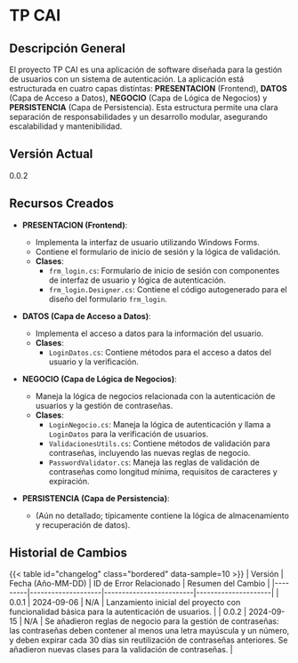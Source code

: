 # TP CAI

## Descripción General

El proyecto TP CAI es una aplicación de software diseñada para la gestión de usuarios con un sistema de autenticación. La aplicación está estructurada en cuatro capas distintas: **PRESENTACION** (Frontend), **DATOS** (Capa de Acceso a Datos), **NEGOCIO** (Capa de Lógica de Negocios) y **PERSISTENCIA** (Capa de Persistencia). Esta estructura permite una clara separación de responsabilidades y un desarrollo modular, asegurando escalabilidad y mantenibilidad.

## Versión Actual

0.0.2

## Recursos Creados

- **PRESENTACION (Frontend)**: 
  - Implementa la interfaz de usuario utilizando Windows Forms.
  - Contiene el formulario de inicio de sesión y la lógica de validación.
  - **Clases**: 
    - `frm_login.cs`: Formulario de inicio de sesión con componentes de interfaz de usuario y lógica de autenticación.
    - `frm_login.Designer.cs`: Contiene el código autogenerado para el diseño del formulario `frm_login`.

- **DATOS (Capa de Acceso a Datos)**:
  - Implementa el acceso a datos para la información del usuario.
  - **Clases**: 
    - `LoginDatos.cs`: Contiene métodos para el acceso a datos del usuario y la verificación.

- **NEGOCIO (Capa de Lógica de Negocios)**:
  - Maneja la lógica de negocios relacionada con la autenticación de usuarios y la gestión de contraseñas.
  - **Clases**:
    - `LoginNegocio.cs`: Maneja la lógica de autenticación y llama a `LoginDatos` para la verificación de usuarios.
    - `ValidacionesUtils.cs`: Contiene métodos de validación para contraseñas, incluyendo las nuevas reglas de negocio.
    - `PasswordValidator.cs`: Maneja las reglas de validación de contraseñas como longitud mínima, requisitos de caracteres y expiración.

- **PERSISTENCIA (Capa de Persistencia)**:
  - (Aún no detallado; típicamente contiene la lógica de almacenamiento y recuperación de datos).

## Historial de Cambios

{{< table id="changelog" class="bordered" data-sample=10 >}}
| Versión | Fecha (Año-MM-DD) | ID de Error Relacionado | Resumen del Cambio |
|---------|--------------------|-------------------------|---------------------|
| 0.0.1   | 2024-09-06         | N/A                     | Lanzamiento inicial del proyecto con funcionalidad básica para la autenticación de usuarios. |
| 0.0.2   | 2024-09-15         | N/A                     | Se añadieron reglas de negocio para la gestión de contraseñas: las contraseñas deben contener al menos una letra mayúscula y un número, y deben expirar cada 30 días sin reutilización de contraseñas anteriores. Se añadieron nuevas clases para la validación de contraseñas. |
